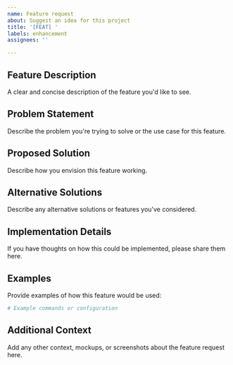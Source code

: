 ```yaml
---
name: Feature request
about: Suggest an idea for this project
title: '[FEAT] '
labels: enhancement
assignees: ''

---
```


## Feature Description
A clear and concise description of the feature you'd like to see.

## Problem Statement
Describe the problem you're trying to solve or the use case for this feature.

## Proposed Solution
Describe how you envision this feature working.

## Alternative Solutions
Describe any alternative solutions or features you've considered.

## Implementation Details
If you have thoughts on how this could be implemented, please share them here.

## Examples
Provide examples of how this feature would be used:
```bash
# Example commands or configuration
```

## Additional Context
Add any other context, mockups, or screenshots about the feature request here.
